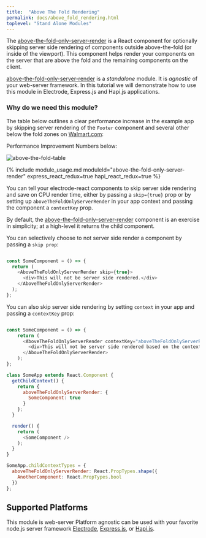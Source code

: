 ```yaml
---
title:  "Above The Fold Rendering"
permalink: docs/above_fold_rendering.html
toplevel: "Stand Alone Modules"
---
```


The [above-the-fold-only-server-render] is a React component for optionally skipping server side rendering of components outside above-the-fold (or inside of the viewport). This component helps render your components on the server that are above the fold and the remaining components on the client.

[above-the-fold-only-server-render] is a *standalone* module. It is *agnostic* of your web-server framework. In this tutorial we will demonstrate how to use this module in Electrode, Express.js and Hapi.js applications.

### Why do we need this module?

The table below outlines a clear performance increase in the example app by skipping server rendering of the `Footer` component and several other below the fold zones on [Walmart.com](http://www.walmart.com):

Performance Improvement Numbers below:

![above-the-fold-table](/img/above-the-fold-table.png)

{% include module_usage.md moduleId="above-the-fold-only-server-render" express_react_redux=true hapi_react_redux=true %}

You can tell your electrode-react components to skip server side rendering and save on CPU render time, either by passing a `skip={true}` prop or by setting up `aboveTheFoldOnlyServerRender` in your app context and passing the component a `contextKey` prop.

By default, the [above-the-fold-only-server-render] component is an exercise in simplicity; at a high-level it returns the child component.

You can selectively choose to not server side render a component by passing a `skip prop`:

```js

const SomeComponent = () => {
  return (
    <AboveTheFoldOnlyServerRender skip={true}>
      <div>This will not be server side rendered.</div>
    </AboveTheFoldOnlyServerRender>
  );
};

```

You can also skip server side rendering by setting `context` in your app and passing a `contextKey` prop:

```js

const SomeComponent = () => {
    return (
      <AboveTheFoldOnlyServerRender contextKey="aboveTheFoldOnlyServerRender.SomeComponent">
        <div>This will not be server side rendered based on the context.</div>
      </AboveTheFoldOnlyServerRender>
    );
};

class SomeApp extends React.Component {
  getChildContext() {
    return {
      aboveTheFoldOnlyServerRender: {
        SomeComponent: true
      }
    };
  }

  render() {
    return (
      <SomeComponent />
    );
  }
}

SomeApp.childContextTypes = {
  aboveTheFoldOnlyServerRender: React.PropTypes.shape({
    AnotherComponent: React.PropTypes.bool
  })
};

```

## Supported Platforms

This module is web-server Platform agnostic can be used with your favorite node.js server framework [Electrode](https://github.com/electrode-io/electrode-boilerplate-universal-react-node), [Express.js](https://github.com/docs-code-examples-electrode-io/express-example-with-standalone-electrode-modules), or [Hapi.js](https://github.com/docs-code-examples-electrode-io/hapijs-example-with-standalone-electrode-modules).

[above-the-fold-only-server-render]: https://github.com/electrode-io/above-the-fold-only-server-render
